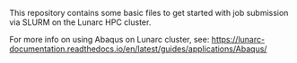 This repository contains some basic files to get started with job submission via SLURM on the Lunarc HPC cluster. 

For more info on using Abaqus on Lunarc cluster, see: https://lunarc-documentation.readthedocs.io/en/latest/guides/applications/Abaqus/


